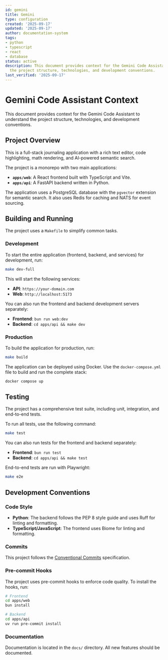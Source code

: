 ```yaml
---
id: gemini
title: Gemini
type: configuration
created: '2025-09-17'
updated: '2025-09-17'
author: documentation-system
tags:
- python
- typescript
- react
- database
status: active
description: This document provides context for the Gemini Code Assistant to understand
  the project structure, technologies, and development conventions.
last_verified: '2025-09-17'
---
```


# Gemini Code Assistant Context

This document provides context for the Gemini Code Assistant to understand the project structure, technologies, and development conventions.

## Project Overview

This is a full-stack journaling application with a rich text editor, code highlighting, math rendering, and AI-powered semantic search.

The project is a monorepo with two main applications:

- **`apps/web`**: A React frontend built with TypeScript and Vite.
- **`apps/api`**: A FastAPI backend written in Python.

The application uses a PostgreSQL database with the `pgvector` extension for semantic search. It also uses Redis for caching and NATS for event sourcing.

## Building and Running

The project uses a `Makefile` to simplify common tasks.

### Development

To start the entire application (frontend, backend, and services) for development, run:

```bash
make dev-full
```

This will start the following services:

- **API**: `https://your-domain.com`
- **Web**: `http://localhost:5173`

You can also run the frontend and backend development servers separately:

- **Frontend**: `bun run web:dev`
- **Backend**: `cd apps/api && make dev`

### Production

To build the application for production, run:

```bash
make build
```

The application can be deployed using Docker. Use the `docker-compose.yml` file to build and run the complete stack:

```bash
docker compose up
```

## Testing

The project has a comprehensive test suite, including unit, integration, and end-to-end tests.

To run all tests, use the following command:

```bash
make test
```

You can also run tests for the frontend and backend separately:

- **Frontend**: `bun run test`
- **Backend**: `cd apps/api && make test`

End-to-end tests are run with Playwright:

```bash
make e2e
```

## Development Conventions

### Code Style

- **Python**: The backend follows the PEP 8 style guide and uses Ruff for linting and formatting.
- **TypeScript/JavaScript**: The frontend uses Biome for linting and formatting.

### Commits

This project follows the [Conventional Commits](https://www.conventionalcommits.org/) specification.

### Pre-commit Hooks

The project uses pre-commit hooks to enforce code quality. To install the hooks, run:

```bash
# Frontend
cd apps/web
bun install

# Backend
cd apps/api
uv run pre-commit install
```

### Documentation

Documentation is located in the `docs/` directory. All new features should be documented.
